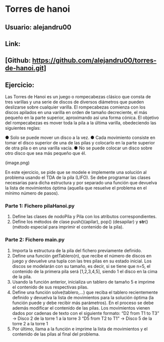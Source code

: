 # Torres de hanoi
## Usuario: alejandru00
## Link: 
[Github: https://github.com/alejandru00/torres-de-hanoi.git]
----------------------------------
## Ejercicio:

Las Torres de Hanoi es un juego o rompecabezas clásico que consta de tres varillas y una
serie de discos de diversos diámetros que pueden deslizarse sobre cualquier varilla. El
rompecabezas comienza con los discos apilados en una varilla en orden de tamaño
decreciente, el más pequeño en la parte superior, aproximando así una forma cónica. El
objetivo del rompecabezas es mover toda la pila a la última varilla, obedeciendo las
siguientes reglas:

● Solo se puede mover un disco a la vez.
● Cada movimiento consiste en tomar el disco superior de una de las pilas y colocarlo
en la parte superior de otra pila o en una varilla vacía.
● No se puede colocar un disco sobre otro disco que sea más pequeño que él.

(image.png)

En este ejercicio, se pide que se modele e implemente una solución al problema usando el
TDA de la pila (LIFO). Se debe programar las clases necesarias para dicha estructura y por
separado una función que devuelva la lista de movimientos óptima (aquella que resuelve el
problema en el mínimo número de pasos).

### Parte 1: Fichero pilaHanoi.py
1. Define las clases de nodoPila y Pila con los atributos correspondientes.
2. Define los métodos de clase push()(apilar), pop() (desapilar) y __str__()
(método especial para imprimir el contenido de la pila).

### Parte 2: Fichero main.py
1. Importa la estructura de la pila del fichero previamente definido.
2. Define una función getTablero(n), que recibe el número de discos en juego y
devuelve una tupla con las tres pilas en su estado inicial. Los discos se modelarán
con su tamaño, es decir, si se tiene que n=5, el contenido de la primera pila será
[1,2,3,4,5], siendo 1 el disco en la cima de la pila.
3. Usando la función anterior, inicializa un tablero de tamaño 5 e imprime el contenido
de sus respectivas pilas.
4. Define una función solve(tablero,...) que reciba el tablero recientemente
definido y devuelva la lista de movimientos para la solución óptima (la función puede
y debe recibir más parámetros). En el proceso se debe además modificar el
contenido de las pilas.
Los movimientos vienen dados por cadenas de texto con el siguiente formato:
“D2 from T1 to T3” -> Disco 2 de la torre 1 a la torre 3
“D5 from T2 to T1” -> Disco 5 de la torre 2 a la torre 1
5. Por último, llama a la función e imprime la lista de movimientos y el contenido de las
pilas al final del problema.